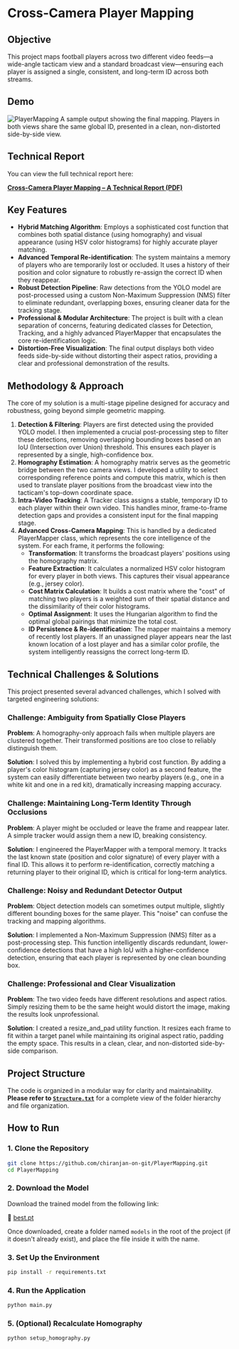 # Cross-Camera Player Mapping

## Objective
This project maps football players across two different video feeds—a wide-angle tacticam view and a standard broadcast view—ensuring each player is assigned a single, consistent, and long-term ID across both streams.

## Demo
![PlayerMapping](https://github.com/user-attachments/assets/7c7cc6de-154e-4ddf-827c-af074377f7a0)
A sample output showing the final mapping. Players in both views share the same global ID, presented in a clean, non-distorted side-by-side view.

## Technical Report

You can view the full technical report here:

[**Cross-Camera Player Mapping – A Technical Report (PDF)**](Cross-Camera%20Player%20Mapping-%20A%20Technical%20Report.pdf)

## Key Features
- **Hybrid Matching Algorithm**: Employs a sophisticated cost function that combines both spatial distance (using homography) and visual appearance (using HSV color histograms) for highly accurate player matching.
- **Advanced Temporal Re-identification**: The system maintains a memory of players who are temporarily lost or occluded. It uses a history of their position and color signature to robustly re-assign the correct ID when they reappear.
- **Robust Detection Pipeline**: Raw detections from the YOLO model are post-processed using a custom Non-Maximum Suppression (NMS) filter to eliminate redundant, overlapping boxes, ensuring cleaner data for the tracking stage.
- **Professional & Modular Architecture**: The project is built with a clean separation of concerns, featuring dedicated classes for Detection, Tracking, and a highly advanced PlayerMapper that encapsulates the core re-identification logic.
- **Distortion-Free Visualization**: The final output displays both video feeds side-by-side without distorting their aspect ratios, providing a clear and professional demonstration of the results.

## Methodology & Approach
The core of my solution is a multi-stage pipeline designed for accuracy and robustness, going beyond simple geometric mapping.

1. **Detection & Filtering**: Players are first detected using the provided YOLO model. I then implemented a crucial post-processing step to filter these detections, removing overlapping bounding boxes based on an IoU (Intersection over Union) threshold. This ensures each player is represented by a single, high-confidence box.
2. **Homography Estimation**: A homography matrix serves as the geometric bridge between the two camera views. I developed a utility to select corresponding reference points and compute this matrix, which is then used to translate player positions from the broadcast view into the tacticam's top-down coordinate space.
3. **Intra-Video Tracking**: A Tracker class assigns a stable, temporary ID to each player within their own video. This handles minor, frame-to-frame detection gaps and provides a consistent input for the final mapping stage.
4. **Advanced Cross-Camera Mapping**: This is handled by a dedicated PlayerMapper class, which represents the core intelligence of the system. For each frame, it performs the following:
   - **Transformation**: It transforms the broadcast players' positions using the homography matrix.
   - **Feature Extraction**: It calculates a normalized HSV color histogram for every player in both views. This captures their visual appearance (e.g., jersey color).
   - **Cost Matrix Calculation**: It builds a cost matrix where the "cost" of matching two players is a weighted sum of their spatial distance and the dissimilarity of their color histograms.
   - **Optimal Assignment**: It uses the Hungarian algorithm to find the optimal global pairings that minimize the total cost.
   - **ID Persistence & Re-identification**: The mapper maintains a memory of recently lost players. If an unassigned player appears near the last known location of a lost player and has a similar color profile, the system intelligently reassigns the correct long-term ID.

## Technical Challenges & Solutions
This project presented several advanced challenges, which I solved with targeted engineering solutions:

### Challenge: Ambiguity from Spatially Close Players
**Problem**: A homography-only approach fails when multiple players are clustered together. Their transformed positions are too close to reliably distinguish them.

**Solution**: I solved this by implementing a hybrid cost function. By adding a player's color histogram (capturing jersey color) as a second feature, the system can easily differentiate between two nearby players (e.g., one in a white kit and one in a red kit), dramatically increasing mapping accuracy.

### Challenge: Maintaining Long-Term Identity Through Occlusions
**Problem**: A player might be occluded or leave the frame and reappear later. A simple tracker would assign them a new ID, breaking consistency.

**Solution**: I engineered the PlayerMapper with a temporal memory. It tracks the last known state (position and color signature) of every player with a final ID. This allows it to perform re-identification, correctly matching a returning player to their original ID, which is critical for long-term analytics.

### Challenge: Noisy and Redundant Detector Output
**Problem**: Object detection models can sometimes output multiple, slightly different bounding boxes for the same player. This "noise" can confuse the tracking and mapping algorithms.

**Solution**: I implemented a Non-Maximum Suppression (NMS) filter as a post-processing step. This function intelligently discards redundant, lower-confidence detections that have a high IoU with a higher-confidence detection, ensuring that each player is represented by one clean bounding box.

### Challenge: Professional and Clear Visualization
**Problem**: The two video feeds have different resolutions and aspect ratios. Simply resizing them to be the same height would distort the image, making the results look unprofessional.

**Solution**: I created a resize_and_pad utility function. It resizes each frame to fit within a target panel while maintaining its original aspect ratio, padding the empty space. This results in a clean, clear, and non-distorted side-by-side comparison.

## Project Structure
The code is organized in a modular way for clarity and maintainability.
**Please refer to [`Structure.txt`](Structure.txt)** for a complete view of the folder hierarchy and file organization.

## How to Run

### 1. Clone the Repository
```bash
git clone https://github.com/chiranjan-on-git/PlayerMapping.git
cd PlayerMapping
```
### 2. Download the Model
Download the trained model from the following link:

🔗 [best.pt](https://drive.google.com/file/d/1-5fOSHOSB9UXyP_enOoZNAMScrePVcMD/view)

Once downloaded, create a folder named `models` in the root of the project (if it doesn't already exist), and place the file inside it with the name.
### 3. Set Up the Environment
```bash
pip install -r requirements.txt
```
### 4. Run the Application
```bash
python main.py
```
### 5. (Optional) Recalculate Homography
```bash
python setup_homography.py
```
